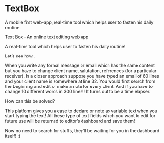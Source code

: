 # TextBox
A mobile first web-app, real-time tool which helps user to fasten his daily routine.

Text Box - An online text editing web app

A real-time tool which helps user to fasten his daily routine!

Let’s see how..

When you write any formal message or email which has the same content but you have to change client name, salutation, references (for a particular receiver).
In a closer approach suppose you have typed an email of 60 lines and your client name is somewhere at line 32.
You would first search from the beginning and edit or make a note for every client.
And if you have to change 10 different words in 300 lines!!
It turns out to be a time elapser.

How can this be solved?

This platform gives you a ease to declare or note as variable text when you start typing the text!
All these type of text fields which you want to edit for future use will be returned to editor’s dashboard and save them!

Now no need to search for stuffs, they’ll be waiting for you in the dashboard itself! :)
